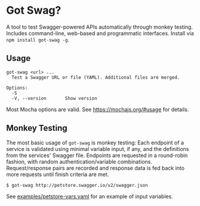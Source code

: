 # Got Swag?

A tool to test Swagger-powered APIs automatically through monkey testing.
Includes command-line, web-based and programmatic interfaces.
Install via `npm install got-swag -g`.

## Usage

```
got-swag <url> ...
  Test a Swagger URL or file (YAML). Additional files are merged.

Options:
  -S
  -V, --version       Show version
```

Most Mocha options are valid. See https://mochajs.org/#usage for details.


## Monkey Testing

The most basic usage of `got-swag` is monkey testing:
Each endpoint of a service is validated using minimal variable
input, if any, and the definitions from the services' Swagger file.
Endpoints are requested in a round-robin fashion,
with random authentication/variable combinations.
Request/response pairs are recorded and response data is fed back into more
requests until finish criteria are met.

```sh
$ got-swag http://petstore.swagger.io/v2/swagger.json
```

See [examples/petstore-vars.yaml](examples/petstore-vars.yaml) for an example of input variables.
